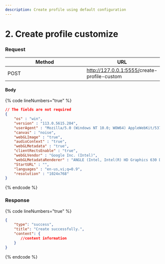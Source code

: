 ```yaml
---
description: Create profile using default configuration
---
```


# 2. Create profile customize

### **Request**

<table><thead><tr><th width="249">Method</th><th>URL</th></tr></thead><tbody><tr><td>POST</td><td><a href="http://127.0.0.1:5555/create-profile-by-default">http://127.0.0.1:5555/</a>create-profile-custom</td></tr></tbody></table>

#### **Body**

{% code lineNumbers="true" %}
```json
// The fields are not required
{
    "os" : "win",
    "version" : "113.0.5615.204",
    "userAgent" : "Mozilla/5.0 (Windows NT 10.0; WOW64) AppleWebKit/537.36 (KHTML, like Gecko) Chrome/114.0.5615.183 Safari/537.36",
    "canvas" : "noise",
    "webGLImage" : "true",
    "audioContext" : "true",
    "webGLMetadata" : "true",
    "clientRectsEnable" : "true",
    "webGLVendor" : "Google Inc. (Intel)",
    "webGLMetadataRenderer" : "ANGLE (Intel, Intel(R) HD Graphics 630 Direct3D11 vs_5_0 ps_5_0, D3D11-21.20.16.4526)",
    "StartURL" : "",
    "languages" : "en-us,vi;q=0.9",
    "resolution" : "1024x768"
}
```
{% endcode %}

### **Response**

{% code lineNumbers="true" %}
```json
{
    "type": "success",
    "title": "Create successfully.",
    "content": {
       //content information 
    }
}
```
{% endcode %}
